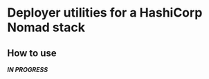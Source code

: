 Deployer utilities for a HashiCorp Nomad stack
==============================================

How to use
----------

***IN PROGRESS***
